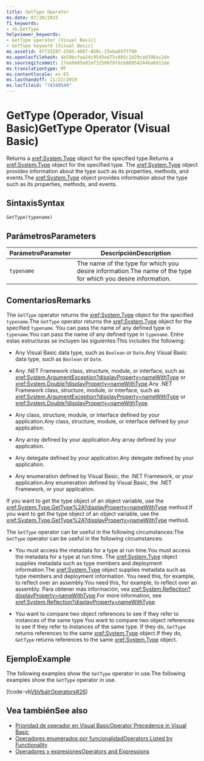 ```yaml
---
title: GetType Operator
ms.date: 07/20/2015
f1_keywords:
- vb.GetType
helpviewer_keywords:
- GetType operator [Visual Basic]
- GetType keyword [Visual Basic]
ms.assetid: 4f733297-2503-4607-850c-15eba65fff90
ms.openlocfilehash: 4e59bcfaa24c9545ed75c6b5c1d29cad398ac2de
ms.sourcegitcommit: 17ee6605e01ef32506f8fdc686954244ba6911de
ms.translationtype: MT
ms.contentlocale: es-ES
ms.lasthandoff: 11/22/2019
ms.locfileid: "74349549"
---
```

# <a name="gettype-operator-visual-basic"></a><span data-ttu-id="20a13-102">GetType (Operador, Visual Basic)</span><span class="sxs-lookup"><span data-stu-id="20a13-102">GetType Operator (Visual Basic)</span></span>
<span data-ttu-id="20a13-103">Returns a <xref:System.Type> object for the specified type.</span><span class="sxs-lookup"><span data-stu-id="20a13-103">Returns a <xref:System.Type> object for the specified type.</span></span> <span data-ttu-id="20a13-104">The <xref:System.Type> object provides information about the type such as its properties, methods, and events.</span><span class="sxs-lookup"><span data-stu-id="20a13-104">The <xref:System.Type> object provides information about the type such as its properties, methods, and events.</span></span>  
  
## <a name="syntax"></a><span data-ttu-id="20a13-105">Sintaxis</span><span class="sxs-lookup"><span data-stu-id="20a13-105">Syntax</span></span>  
  
```vb  
GetType(typename)  
```  
  
## <a name="parameters"></a><span data-ttu-id="20a13-106">Parámetros</span><span class="sxs-lookup"><span data-stu-id="20a13-106">Parameters</span></span>  
  
|<span data-ttu-id="20a13-107">Parámetro</span><span class="sxs-lookup"><span data-stu-id="20a13-107">Parameter</span></span>|<span data-ttu-id="20a13-108">Descripción</span><span class="sxs-lookup"><span data-stu-id="20a13-108">Description</span></span>|  
|---|---|  
|`typename`|<span data-ttu-id="20a13-109">The name of the type for which you desire information.</span><span class="sxs-lookup"><span data-stu-id="20a13-109">The name of the type for which you desire information.</span></span>|  
  
## <a name="remarks"></a><span data-ttu-id="20a13-110">Comentarios</span><span class="sxs-lookup"><span data-stu-id="20a13-110">Remarks</span></span>  
 <span data-ttu-id="20a13-111">The `GetType` operator returns the <xref:System.Type> object for the specified `typename`.</span><span class="sxs-lookup"><span data-stu-id="20a13-111">The `GetType` operator returns the <xref:System.Type> object for the specified `typename`.</span></span> <span data-ttu-id="20a13-112">You can pass the name of any defined type in `typename`.</span><span class="sxs-lookup"><span data-stu-id="20a13-112">You can pass the name of any defined type in `typename`.</span></span> <span data-ttu-id="20a13-113">Entre estas estructuras se incluyen las siguientes:</span><span class="sxs-lookup"><span data-stu-id="20a13-113">This includes the following:</span></span>  
  
- <span data-ttu-id="20a13-114">Any Visual Basic data type, such as `Boolean` or `Date`.</span><span class="sxs-lookup"><span data-stu-id="20a13-114">Any Visual Basic data type, such as `Boolean` or `Date`.</span></span>  
  
- <span data-ttu-id="20a13-115">Any .NET Framework class, structure, module, or interface, such as <xref:System.ArgumentException?displayProperty=nameWithType> or <xref:System.Double?displayProperty=nameWithType>.</span><span class="sxs-lookup"><span data-stu-id="20a13-115">Any .NET Framework class, structure, module, or interface, such as <xref:System.ArgumentException?displayProperty=nameWithType> or <xref:System.Double?displayProperty=nameWithType>.</span></span>  
  
- <span data-ttu-id="20a13-116">Any class, structure, module, or interface defined by your application.</span><span class="sxs-lookup"><span data-stu-id="20a13-116">Any class, structure, module, or interface defined by your application.</span></span>  
  
- <span data-ttu-id="20a13-117">Any array defined by your application.</span><span class="sxs-lookup"><span data-stu-id="20a13-117">Any array defined by your application.</span></span>  
  
- <span data-ttu-id="20a13-118">Any delegate defined by your application.</span><span class="sxs-lookup"><span data-stu-id="20a13-118">Any delegate defined by your application.</span></span>  
  
- <span data-ttu-id="20a13-119">Any enumeration defined by Visual Basic, the .NET Framework, or your application.</span><span class="sxs-lookup"><span data-stu-id="20a13-119">Any enumeration defined by Visual Basic, the .NET Framework, or your application.</span></span>  
  
 <span data-ttu-id="20a13-120">If you want to get the type object of an object variable, use the <xref:System.Type.GetType%2A?displayProperty=nameWithType> method.</span><span class="sxs-lookup"><span data-stu-id="20a13-120">If you want to get the type object of an object variable, use the <xref:System.Type.GetType%2A?displayProperty=nameWithType> method.</span></span>  
  
 <span data-ttu-id="20a13-121">The `GetType` operator can be useful in the following circumstances:</span><span class="sxs-lookup"><span data-stu-id="20a13-121">The `GetType` operator can be useful in the following circumstances:</span></span>  
  
- <span data-ttu-id="20a13-122">You must access the metadata for a type at run time.</span><span class="sxs-lookup"><span data-stu-id="20a13-122">You must access the metadata for a type at run time.</span></span> <span data-ttu-id="20a13-123">The <xref:System.Type> object supplies metadata such as type members and deployment information.</span><span class="sxs-lookup"><span data-stu-id="20a13-123">The <xref:System.Type> object supplies metadata such as type members and deployment information.</span></span> <span data-ttu-id="20a13-124">You need this, for example, to reflect over an assembly.</span><span class="sxs-lookup"><span data-stu-id="20a13-124">You need this, for example, to reflect over an assembly.</span></span> <span data-ttu-id="20a13-125">Para obtener más información, vea <xref:System.Reflection?displayProperty=nameWithType>.</span><span class="sxs-lookup"><span data-stu-id="20a13-125">For more information, see <xref:System.Reflection?displayProperty=nameWithType>.</span></span>  
  
- <span data-ttu-id="20a13-126">You want to compare two object references to see if they refer to instances of the same type.</span><span class="sxs-lookup"><span data-stu-id="20a13-126">You want to compare two object references to see if they refer to instances of the same type.</span></span> <span data-ttu-id="20a13-127">If they do, `GetType` returns references to the same <xref:System.Type> object.</span><span class="sxs-lookup"><span data-stu-id="20a13-127">If they do, `GetType` returns references to the same <xref:System.Type> object.</span></span>  
  
## <a name="example"></a><span data-ttu-id="20a13-128">Ejemplo</span><span class="sxs-lookup"><span data-stu-id="20a13-128">Example</span></span>  
 <span data-ttu-id="20a13-129">The following examples show the `GetType` operator in use.</span><span class="sxs-lookup"><span data-stu-id="20a13-129">The following examples show the `GetType` operator in use.</span></span>  
  
 [!code-vb[VbVbalrOperators#26](~/samples/snippets/visualbasic/VS_Snippets_VBCSharp/VbVbalrOperators/VB/Class1.vb#26)]  
  
## <a name="see-also"></a><span data-ttu-id="20a13-130">Vea también</span><span class="sxs-lookup"><span data-stu-id="20a13-130">See also</span></span>

- [<span data-ttu-id="20a13-131">Prioridad de operador en Visual Basic</span><span class="sxs-lookup"><span data-stu-id="20a13-131">Operator Precedence in Visual Basic</span></span>](../../../visual-basic/language-reference/operators/operator-precedence.md)
- [<span data-ttu-id="20a13-132">Operadores enumerados por funcionalidad</span><span class="sxs-lookup"><span data-stu-id="20a13-132">Operators Listed by Functionality</span></span>](../../../visual-basic/language-reference/operators/operators-listed-by-functionality.md)
- [<span data-ttu-id="20a13-133">Operadores y expresiones</span><span class="sxs-lookup"><span data-stu-id="20a13-133">Operators and Expressions</span></span>](../../../visual-basic/programming-guide/language-features/operators-and-expressions/index.md)
